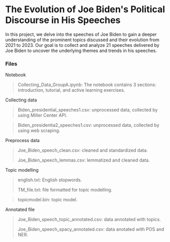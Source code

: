 # The Evolution of Joe Biden's Political Discourse in His Speeches
In this project, we delve into the speeches of Joe Biden to gain a deeper understanding of the prominent topics discussed and their evolution from 2021 to 2023. Our goal is to collect and analyze 21 speeches delivered by Joe Biden to uncover the underlying themes and trends in his speeches. 
### Files
Notebook
>Collecting_Data_GroupA.ipynb: The notebook contains 3 sections: introduction, tutorial, and active learning exercises.

Collecting data
>Biden_presidential_speeches1.csv: unprocessed data, collected by using Miller Center API.

>Biden_presidentia2_speeches1.csv: unprocessed data, collected by using web scraping.

Preprocess data
>Joe_Biden_speech_clean.csv: cleaned and standardized data.
>
>Joe_Biden_speech_lemmas.csv: lemmatized and cleaned data.

Topic modelling
>english.txt: English stopwords.
>
>TM_file.txt: file formatted for topic modelling. 

>topicmodel.bin: topic model.

Annotated file
>Joe_Biden_speech_topic_annotated.csv: data annotated with topics. 
>
>Joe_Biden_speech_spacy_annotated.csv: data anotated with POS and NER. 
